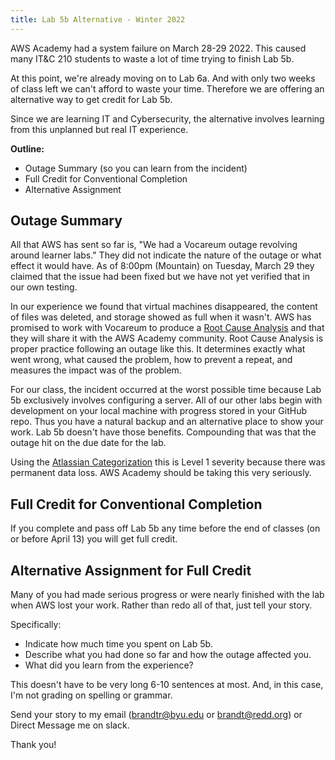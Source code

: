 ```yaml
---
title: Lab 5b Alternative - Winter 2022
---
```

AWS Academy had a system failure on March 28-29 2022. This caused many IT&C 210 students to waste a lot of time trying to finish Lab 5b.

At this point, we're already moving on to Lab 6a. And with only two weeks of class left we can't afford to waste your time. Therefore we are offering an alternative way to get credit for Lab 5b.

Since we are learning IT and Cybersecurity, the alternative involves learning from this unplanned but real IT experience.

**Outline:**

* Outage Summary (so you can learn from the incident)
* Full Credit for Conventional Completion
* Alternative Assignment 

## Outage Summary

All that AWS has sent so far is, "We had a Vocareum outage revolving around learner labs." They did not indicate the nature of the outage or what effect it would have. As of 8:00pm (Mountain) on Tuesday, March 29 they claimed that the issue had been fixed but we have not yet verified that in our own testing.

In our experience we found that virtual machines disappeared, the content of files was deleted, and storage showed as full when it wasn't. AWS has promised to work with Vocareum to produce a [Root Cause Analysis](https://en.wikipedia.org/wiki/Root_cause_analysis) and that they will share it with the AWS Academy community. Root Cause Analysis is proper practice following an outage like this. It determines exactly what went wrong, what caused the problem, how to prevent a repeat, and measures the impact was of the problem.

For our class, the incident occurred at the worst possible time because Lab 5b exclusively involves configuring a server. All of our other labs begin with development on your local machine with progress stored in your GitHub repo. Thus you have a natural backup and an alternative place to show your work. Lab 5b doesn't have those benefits. Compounding that was that the outage hit on the due date for the lab.

Using the [Atlassian Categorization](https://www.atlassian.com/incident-management/kpis/severity-levels) this is Level 1 severity because there was permanent data loss. AWS Academy should be taking this very seriously.

## Full Credit for Conventional Completion

If you complete and pass off Lab 5b any time before the end of classes (on or before April 13) you will get full credit.

## Alternative Assignment for Full Credit

Many of you had made serious progress or were nearly finished with the lab when AWS lost your work. Rather than redo all of that, just tell your story.

Specifically:

* Indicate how much time you spent on Lab 5b.
* Describe what you had done so far and how the outage affected you.
* What did you learn from the experience?

This doesn't have to be very long 6-10 sentences at most. And, in this case, I'm not grading on spelling or grammar.

Send your story to my email (brandtr@byu.edu or brandt@redd.org) or Direct Message me on slack. 

Thank you!